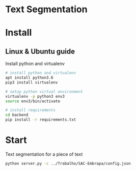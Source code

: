 
# Text Segmentation

# Install

## Linux & Ubuntu guide

Install python and virtualenv 

```bash
# install python and virtualenv 
apt install python3.6
pip3 install virtualenv

# setup python virtual environment 
virtualenv -p python3 env3
source env3/bin/activate

# install requirements 
cd backend
pip install -r requirements.txt
```

# Start

Text segmentation for a piece of text

```bash
python server.py -c ../Trabalho/SAC-Embrapa/config.json 
```
